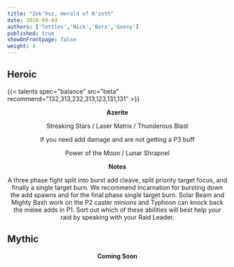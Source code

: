 ```yaml
---
title: "Zek'Voz, Herald of N'zoth"
date: 2018-09-04
authors: ['Tettles','Nick','Bora','Goosy']
published: true
showOnFrontpage: false
weight: 4
---
```


## Heroic
{{< talents spec="balance" src="beta" recommend="132,313,232,313,123,131,131" >}}

<center>
<b>Azerite</b>
  
Streaking Stars / Laser Matrix / Thunderous Blast

If you need add damage and are not getting a P3 buff

Power of the Moon / Lunar Shrapnel

<b>Notes</b>

A three phase fight split into burst add cleave, split priority target focus, and finally a single target burn. 
We recommend Incarnation for bursting down the add spawns and for the final phase single target burn. 
Solar Beam and Mighty Bash work on the P2 caster minions and Typhoon can knock back the melee adds in P1. 
Sort out which of these abilities will best help your raid by speaking with your Raid Leader.

</center>


## Mythic

<center>
  <b>Coming Soon</b>
</center>
 
